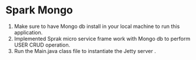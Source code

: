 # Spark Mongo


1) Make sure to have Mongo db install in your local machine to run this application.
2) Implemented   Sprak micro service  frame work with Mongo db to perform USER CRUD operation.
3) Run the Main.java class file to instantiate the Jetty server .




